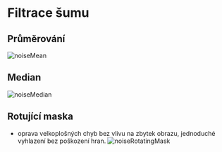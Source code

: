 
# Filtrace šumu
## Průměrování
![noiseMean](https://user-images.githubusercontent.com/46580540/170126797-5fb00d81-fc9d-4bd7-b9d1-f40bca73eee5.png)

## Median
![noiseMedian](https://user-images.githubusercontent.com/46580540/170126929-c293b391-24ca-4440-a436-8757b9024f42.png)

## Rotující maska
- oprava velkoplošných chyb bez vlivu na zbytek obrazu,
jednoduché vyhlazení bez poškození hran. 
![noiseRotatingMask](https://user-images.githubusercontent.com/46580540/170127841-a8279db1-245d-4d6a-bab2-244baa9a7480.png)
